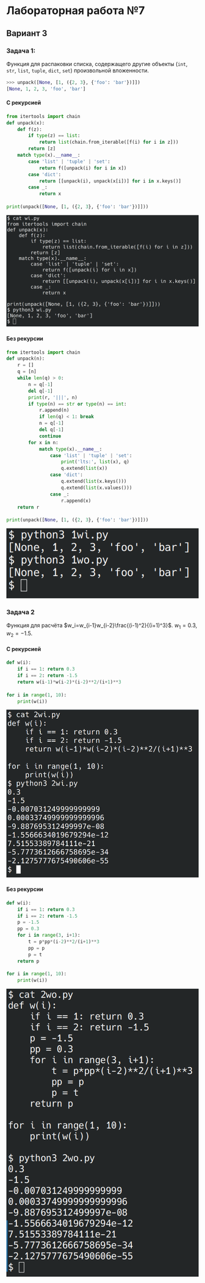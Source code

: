# Лабораторная работа №7
## Вариант 3
### Задача 1:
Функция для распаковки списка, содержащего другие объекты (`int`, `str`, `list`, `tuple`, `dict`, `set`) произвольной вложенности.
```python
>>> unpack([None, [1, ({2, 3}, {'foo': 'bar'})]])
[None, 1, 2, 3, 'foo', 'bar']
```

#### С рекурсией
```python
from itertools import chain
def unpack(x):
    def f(z):
        if type(z) == list:
            return list(chain.from_iterable([f(i) for i in z]))
        return [z]
    match type(x).__name__:
        case 'list' | 'tuple' | 'set':
            return f([unpack(i) for i in x])
        case 'dict':
            return [[unpack(i), unpack(x[i])] for i in x.keys()]
        case _:
            return x

print(unpack([None, [1, ({2, 3}, {'foo': 'bar'})]]))
```
![](screens/1wi.png)

#### Без рекурсии
```python
from itertools import chain
def unpack(n):
    r = []
    q = [n]
    while len(q) > 0:
        n = q[-1]
        del q[-1]
        print(r, '|||', n)
        if type(n) == str or type(n) == int:
            r.append(n)
            if len(q) < 1: break
            n = q[-1]
            del q[-1]
            continue
        for x in n:
            match type(x).__name__:
                case 'list' | 'tuple' | 'set':
                    print('lts:', list(x), q)
                    q.extend(list(x))
                case 'dict':
                    q.extend(list(x.keys()))
                    q.extend(list(x.values()))
                case _:
                    r.append(x)
    return r

print(unpack([None, [1, ({2, 3}, {'foo': 'bar'})]]))

```
![](screens/1wo.png)

### Задача 2
Функция для расчёта $w_i=w_{i-1}w_{i-2}\frac{(i-1)^2}{(i+1)^3}$. $w_1=0.3,w_2=-1.5$.

#### С рекурсией
```python
def w(i):
    if i == 1: return 0.3
    if i == 2: return -1.5
    return w(i-1)*w(i-2)*(i-2)**2/(i+1)**3

for i in range(1, 10):
    print(w(i))
```
![](screens/2wi.png)

#### Без рекурсии
```python
def w(i):
    if i == 1: return 0.3
    if i == 2: return -1.5
    p = -1.5
    pp = 0.3
    for i in range(3, i+1):
        t = p*pp*(i-2)**2/(i+1)**3
        pp = p
        p = t
    return p

for i in range(1, 10):
    print(w(i))
```
![](screens/2wo.png)

